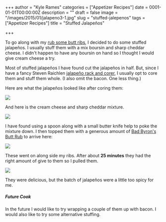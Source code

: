 +++
author = "Kyle Rames"
categories = ["Appetizer Recipes"]
date = 0001-01-01T00:00:00Z
description = ""
draft = false
image = "/images/2015/01/jalapeno3-1.jpg"
slug = "stuffed-jalepenos"
tags = ["Appetizer Recipes"]
title = "Stuffed Jalapeños"

+++

To go along with my [rub some butt ribs](/2015/01/25/baby-back-ribs/), I decided to do some stuffed jalapeños. I usually stuff them with a mix boursin and sharp cheddar cheese. I didn't happen to have any boursin on hand so I thought I would give cream cheese a try.

Most of stuffed jalapeños I have found cut the jalapeños in half. But, since I have a fancy Steven Raichlen [jalapeño rack and corer](http://www.amazon.com/Steven-Raichlen-Best-Barbecue-Stainless/dp/B0028Y4FHK/ref=sr_1_1?ie=UTF8&qid=1422217228&sr=8-1), I usually opt to core them and stuff them whole. (I also omit the bacon. One less thing.)

Here are what the jalapeños looked like after coring them:

![](/content/images/2015/01/jalepenos1.jpg)

And here is the cream cheese and sharp cheddar mixture.

![](/content/images/2015/01/jalapenos2.jpg)

I have found using a spoon along with a small butter knife help to poke the mixture down.  I then topped them with a generous amount of [Bad Byron's Butt Rub](http://www.amazon.com/Bad-Byrons-Barbecue-Seasoning-Ounce/dp/B000QV4U4U/ref=sr_1_3?ie=UTF8&qid=1422216883&sr=8-3) to arrive here:

![](/content/images/2015/01/jalapeno3.jpg)

These went on along side my ribs. After about **25 minutes** they had the right amount of give to them so I pulled them.

![](/content/images/2015/01/jalapenos4.jpg)

They were delicious, but the batch of jalapeños were a little too spicy for me.

##### Future Cook

In the future I would like to try wrapping a couple of them up with bacon. I would also like to try some alternative stuffing.